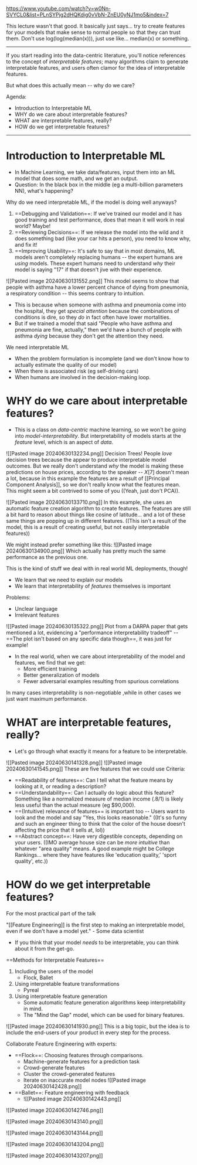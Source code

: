 https://www.youtube.com/watch?v=w0Nn-SVYCL0&list=PLnSYPjg2dHQKdig0vVbN-ZnEU0yNJ1mo5&index=7

This lecture wasn't that good. It basically just says... try to create features for your models that make sense to normal people so that they can trust them. Don't use log(log(median(x))), just use like... median(x) or something.

----

If you start reading into the data-centric literature, you'll notice references to the concept of *interpretable features*; many algorithms claim to generate interpretable features, and users often clamor for the idea of interpretable features.

But what does this actually mean -- why do we care?

Agenda:
- Introduction to Interpretable ML
- WHY do we care about interpretable features?
- WHAT are interpretable features, really?
- HOW do we get interpretable features?

----
# Introduction to Interpretable ML
- In Machine Learning, we take data/features, input them into an ML model that does some math, and we get an output.
- Question: In the black box in the middle (eg a multi-billion parameters NN), what's happening?

Why do we need interpretable ML, if the model is doing well anyways?
1. ==Debugging and Validation==: If we've trained our model and it has good training and test performance, does that mean it will work in real world? Maybe!
2. ==Reviewing Decisions==: If we release the model into the wild and it does something bad (like your car hits a person), you need to know why, and fix it!
3. ==Improving Usability==: It's safe to say that in most domains, ML models aren't completely replacing humans -- the expert humans are *using* models. These expert humans need to understand *why* their model is saying "17" if that doesn't jive with their experience.


![[Pasted image 20240630131552.png]]
This model seems to show that people with asthma have a lower percent chance of dying from pneumonia, a respiratory condition -- this seems contrary to intuition.
- This is because when someone with asthma and pneumonia come into the hospital, they get *special attention* because the combinations of conditions is dire, so they *do* in fact often have lower mortalities.
- But if we trained a model that said "People who have asthma and pneumonia are fine, actually," then we'd have a bunch of people with asthma *dying* because they don't get the attention they need.

We need interpretable ML
- When the problem formulation is incomplete (and we don't know how to actually estimate the quality of our model)
- When there is associated risk (eg self-driving cars)
- When humans are involved in the decision-making loop.

# WHY do we care about interpretable features?
- This is a class on *data-centric* machine learning, so we won't be going into *model-interpretability*. But interpretability of models starts at the *feature* level, which is an aspect of *data*.

![[Pasted image 20240630132234.png]]
Decision Trees! People *love* decision trees because the appear to produce interpretable model outcomes. But we really don't understand *why* the model is making these predictions on house prices, according to the speaker -- $X[7]$ doesn't mean a lot, because in this example the features are a result of [[Principal Component Analysis]], so we don't really know what the features mean.
This might seem a bit contrived to some of you ((Yeah, just don't PCA)).

![[Pasted image 20240630133710.png]]
In this example, she uses an automatic feature creation algorithm to create features. The features are still a bit hard to reason about things like cosine of latitude... and a lot of these same things are popping up in different features. 
((This isn't a result of the model, this is a result of creating useful, but not easily interpretable features))

We might instead prefer something like this:
![[Pasted image 20240630134900.png]]
Which actually has pretty much the same performance as the previous one.

This is the kind of stuff we deal with in real world ML deployments, though!
- We learn that we need to explain our models
- We learn that interpretability of *features* themselves is important

Problems:
- Unclear language
- Irrelevant features

![[Pasted image 20240630135322.png]]
Plot from a DARPA paper that gets mentioned a lot, evidencing a "performance interpretability tradeoff" --==The plot isn't based on any specific data though==, it was just for example!
- In the real world, when we care about interpretability of the model and features, we find that we get:
	- More efficient training
	- Better generalization of models
	- Fewer adversarial examples resulting from spurious correlations

In many cases interpretability is non-negotiable ,while in other cases we just want maximum performance.



# WHAT are interpretable features, really?
- Let's go through what exactly it means for a feature to be interpretable. 

![[Pasted image 20240630141328.png]]
![[Pasted image 20240630141545.png]]
These are five features that we could use
Criteria:
- ==Readability of features==: Can I tell what the feature means by looking at it, or reading a description?
- ==Understandability==: Can I actually do logic about this feature? Something like a normalized measure of median income (.8/1) is likely less useful than the actual measure (eg $90,000).
- ==(Intuitive) relevance of features== is important too -- Users want to look and the model and say "Yes, this looks reasonable." ((It's so funny and such an engineer thing to think that the color of the house doesn't affecting the price that it sells at, lol))
- ==Abstract concept==: Have very digestible concepts, depending on your users. ((IMO average house size can be *more intuitive* than whatever "area quality" means. A good example might be College Rankings... where they have features like 'education quality,' 'sport quality', etc.))


# HOW do we get interpretable features?
For the most practical part of the talk

"[[Feature Engineering]] is the first step to making an interpretable model, even if we don't have a model yet." - Some data scientist
- If you think that your model *needs* to be interpretable, you can think about it from the get-go.

==Methods for Interpretable Features==
1. Including the users of the model
	- Flock, Ballet
2. Using interpretable feature transformations
	- Pyreal
3. Using interpretable feature generation
	- Some automatic feature generation algorithms keep interpretability in mind.
	- The "Mind the Gap" model, which can be used for binary features.

![[Pasted image 20240630141930.png]]
This is a big topic, but the idea is to include the end-users of your product in every step for the process.

Collaborate Feature Engineering with experts:
- ==Flock==: Choosing features through comparisons. 
	- Machine-generate features for a prediction task
	- Crowd-generate features
	- Cluster the crowd-generated features
	- Iterate on inaccurate model nodes
![[Pasted image 20240630142428.png]]
- ==Ballet==: Feature engineering with feedback
	- ![[Pasted image 20240630142443.png]]


![[Pasted image 20240630142746.png]]



![[Pasted image 20240630143140.png]]

![[Pasted image 20240630143144.png]]

![[Pasted image 20240630143204.png]]


![[Pasted image 20240630143207.png]]